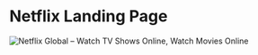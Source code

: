 # Netflix Landing Page

![Netflix Global – Watch TV Shows Online, Watch Movies Online ](https://user-images.githubusercontent.com/30528167/149616143-a56515fe-6f94-49cc-92a4-adc40b98445f.png)